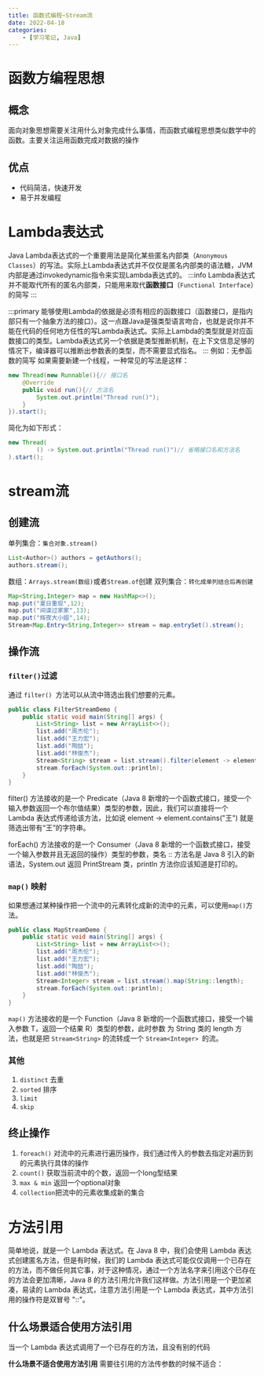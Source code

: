 ```yaml
---
title: 函数式编程~Stream流
date: 2022-04-18
categories:
    - [学习笔记, Java]
---
```

# 函数方编程思想
## 概念
面向对象思想需要关注用什么对象完成什么事情，而函数式编程思想类似数学中的函数。主要关注运用函数完成对数据的操作
## 优点
- 代码简洁，快速开发
- 易于并发编程

# Lambda表达式
Java Lambda表达式的一个重要用法是简化某些匿名内部类（`Anonymous Classes`）的写法。实际上Lambda表达式并不仅仅是匿名内部类的语法糖，JVM内部是通过invokedynamic指令来实现Lambda表达式的。
:::info
Lambda表达式并不能取代所有的匿名内部类，只能用来取代**函数接口**（`Functional Interface`）的简写
:::

:::primary
能够使用Lambda的依据是必须有相应的函数接口（函数接口，是指内部只有一个抽象方法的接口）。这一点跟Java是强类型语言吻合，也就是说你并不能在代码的任何地方任性的写Lambda表达式。实际上Lambda的类型就是对应函数接口的类型。Lambda表达式另一个依据是类型推断机制，在上下文信息足够的情况下，编译器可以推断出参数表的类型，而不需要显式指名。
:::
例如：无参函数的简写
如果需要新建一个线程，一种常见的写法是这样：
```java 新建一个线程
new Thread(new Runnable(){// 接口名
	@Override
	public void run(){// 方法名
		System.out.println("Thread run()");
	}
}).start();
```

简化为如下形式：
```java
new Thread(
		() -> System.out.println("Thread run()")// 省略接口名和方法名
).start();
```
# stream流
## 创建流
单列集合：`集合对象.stream()`
```java
List<Author>() authors = getAuthors();
authors.stream();
```
数组：`Arrays.stream(数组)`或者`Stream.of`创建
双列集合：`转化成单列结合后再创建`
```java
Map<String,Integer> map = new HashMap<>();
map.put("夏日重现",12);
map.put("间谍过家家",13);
map.put("辉夜大小姐",14);
Stream<Map.Entry<String,Integer>> stream = map.entrySet().stream();

```
## 操作流
### `filter()`过滤
通过 `filter() `方法可以从流中筛选出我们想要的元素。
```java
public class FilterStreamDemo {
    public static void main(String[] args) {
        List<String> list = new ArrayList<>();
        list.add("周杰伦");
        list.add("王力宏");
        list.add("陶喆");
        list.add("林俊杰");
        Stream<String> stream = list.stream().filter(element -> element.contains("王"));
        stream.forEach(System.out::println);
    }
}
```
filter() 方法接收的是一个 Predicate（Java 8 新增的一个函数式接口，接受一个输入参数返回一个布尔值结果）类型的参数，因此，我们可以直接将一个 Lambda 表达式传递给该方法，比如说 element -> element.contains("王") 就是筛选出带有“王”的字符串。

forEach() 方法接收的是一个 Consumer（Java 8 新增的一个函数式接口，接受一个输入参数并且无返回的操作）类型的参数，类名 :: 方法名是 Java 8 引入的新语法，System.out 返回 PrintStream 类，println 方法你应该知道是打印的。

### `map()` 映射
如果想通过某种操作把一个流中的元素转化成新的流中的元素，可以使用` map() `方法。
```java
public class MapStreamDemo {
    public static void main(String[] args) {
        List<String> list = new ArrayList<>();
        list.add("周杰伦");
        list.add("王力宏");
        list.add("陶喆");
        list.add("林俊杰");
        Stream<Integer> stream = list.stream().map(String::length);
        stream.forEach(System.out::println);
    }
}
```
`map()` 方法接收的是一个 Function（Java 8 新增的一个函数式接口，接受一个输入参数 T，返回一个结果 R）类型的参数，此时参数 为 String 类的 length 方法，也就是把 `Stream<String>` 的流转成一个 `Stream<Integer> `的流。
### 其他
1. `distinct` 去重
2. `sorted` 排序
3. `limit`
4. `skip`

## 终止操作
1. `foreach()` 对流中的元素进行遍历操作，我们通过传入的参数去指定对遍历到的元素执行具体的操作
2. `count()` 获取当前流中的个数，返回一个long型结果
3. `max & min` 返回一个optional对象
4. `collection`把流中的元素收集成新的集合

# 方法引用
简单地说，就是一个 Lambda 表达式。在 Java 8 中，我们会使用 Lambda 表达式创建匿名方法，但是有时候，我们的 Lambda 表达式可能仅仅调用一个已存在的方法，而不做任何其它事，对于这种情况，通过一个方法名字来引用这个已存在的方法会更加清晰，Java 8 的方法引用允许我们这样做。方法引用是一个更加紧凑，易读的 Lambda 表达式，注意方法引用是一个 Lambda 表达式，其中方法引用的操作符是双冒号 "::"。

## 什么场景适合使用方法引用
当一个 Lambda 表达式调用了一个已存在的方法，且没有别的代码

**什么场景不适合使用方法引用**
需要往引用的方法传参数的时候不适合：

